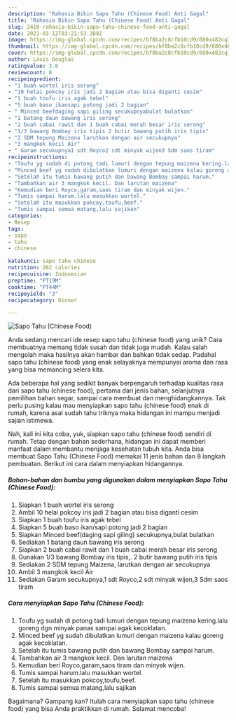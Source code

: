 ```yaml
---
description: "Rahasia Bikin Sapo Tahu (Chinese Food) Anti Gagal"
title: "Rahasia Bikin Sapo Tahu (Chinese Food) Anti Gagal"
slug: 2410-rahasia-bikin-sapo-tahu-chinese-food-anti-gagal
date: 2021-03-12T03:21:53.389Z
image: https://img-global.cpcdn.com/recipes/bf8ba2c8cfb10cd9/680x482cq70/sapo-tahu-chinese-food-foto-resep-utama.jpg
thumbnail: https://img-global.cpcdn.com/recipes/bf8ba2c8cfb10cd9/680x482cq70/sapo-tahu-chinese-food-foto-resep-utama.jpg
cover: https://img-global.cpcdn.com/recipes/bf8ba2c8cfb10cd9/680x482cq70/sapo-tahu-chinese-food-foto-resep-utama.jpg
author: Louis Douglas
ratingvalue: 3.6
reviewcount: 8
recipeingredient:
- "1 buah wortel iris serong"
- "10 helai pokcoy iris jadi 2 bagian atau bisa diganti cesim"
- "1 buah toufu iris agak tebel"
- "5 buah baso ikansapi potong jadi 2 bagian"
- " Minced beefdaging sapi giling secukupnyabulat bulatkan"
- "1 batang daun bawang iris serong"
- "2 buah cabai rawit dan 1 buah cabai merah besar iris serong"
- "1/3 bawang Bombay iris tipis 2 butir bawang putih iris tipis"
- "2 SDM tepung Maizena larutkan dengan air secukupnya"
- "3 mangkok kecil Air"
- " Garam secukupnya1 sdt Royco2 sdt minyak wijen3 Sdm saos tiram"
recipeinstructions:
- "Toufu yg sudah di potong tadi lumuri dengan tepung maizena kering.lalu goreng dgn minyak panas sampai agak kecoklatan."
- "Minced beef yg sudah dibulatkan lumuri dengan maizena kalau goreng agak kecoklatan."
- "Setelah itu tumis bawang putih dan bawang Bombay sampai harum."
- "Tambahkan air 3 mangkok kecil. Dan larutan maizena"
- "Kemudian beri Royco,garam,saos tiram dan minyak wijen."
- "Tumis sampai harum.lalu masukkan wortel."
- "Setelah itu masukkan pokcoy,toufu,beef."
- "Tumis sampai semua matang,lalu sajikan"
categories:
- Resep
tags:
- sapo
- tahu
- chinese

katakunci: sapo tahu chinese 
nutrition: 262 calories
recipecuisine: Indonesian
preptime: "PT19M"
cooktime: "PT44M"
recipeyield: "3"
recipecategory: Dinner

---
```



![Sapo Tahu (Chinese Food)](https://img-global.cpcdn.com/recipes/bf8ba2c8cfb10cd9/680x482cq70/sapo-tahu-chinese-food-foto-resep-utama.jpg)

Anda sedang mencari ide resep sapo tahu (chinese food) yang unik? Cara membuatnya memang tidak susah dan tidak juga mudah. Kalau salah mengolah maka hasilnya akan hambar dan bahkan tidak sedap. Padahal sapo tahu (chinese food) yang enak selayaknya mempunyai aroma dan rasa yang bisa memancing selera kita.

Ada beberapa hal yang sedikit banyak berpengaruh terhadap kualitas rasa dari sapo tahu (chinese food), pertama dari jenis bahan, selanjutnya pemilihan bahan segar, sampai cara membuat dan menghidangkannya. Tak perlu pusing kalau mau menyiapkan sapo tahu (chinese food) enak di rumah, karena asal sudah tahu triknya maka hidangan ini mampu menjadi sajian istimewa.




Nah, kali ini kita coba, yuk, siapkan sapo tahu (chinese food) sendiri di rumah. Tetap dengan bahan sederhana, hidangan ini dapat memberi manfaat dalam membantu menjaga kesehatan tubuh kita. Anda bisa membuat Sapo Tahu (Chinese Food) memakai 11 jenis bahan dan 8 langkah pembuatan. Berikut ini cara dalam menyiapkan hidangannya.

<!--inarticleads1-->

##### Bahan-bahan dan bumbu yang digunakan dalam menyiapkan Sapo Tahu (Chinese Food):

1. Siapkan 1 buah wortel iris serong
1. Ambil 10 helai pokcoy iris jadi 2 bagian atau bisa diganti cesim
1. Siapkan 1 buah toufu iris agak tebel
1. Siapkan 5 buah baso ikan/sapi potong jadi 2 bagian
1. Siapkan  Minced beef(daging sapi giling) secukupnya,bulat bulatkan
1. Sediakan 1 batang daun bawang iris serong
1. Siapkan 2 buah cabai rawit dan 1 buah cabai merah besar iris serong
1. Gunakan 1/3 bawang Bombay iris tipis,. 2 butir bawang putih iris tipis
1. Sediakan 2 SDM tepung Maizena, larutkan dengan air secukupnya
1. Ambil 3 mangkok kecil Air
1. Sediakan  Garam secukupnya,1 sdt Royco,2 sdt minyak wijen,3 Sdm saos tiram




<!--inarticleads2-->

##### Cara menyiapkan Sapo Tahu (Chinese Food):

1. Toufu yg sudah di potong tadi lumuri dengan tepung maizena kering.lalu goreng dgn minyak panas sampai agak kecoklatan.
1. Minced beef yg sudah dibulatkan lumuri dengan maizena kalau goreng agak kecoklatan.
1. Setelah itu tumis bawang putih dan bawang Bombay sampai harum.
1. Tambahkan air 3 mangkok kecil. Dan larutan maizena
1. Kemudian beri Royco,garam,saos tiram dan minyak wijen.
1. Tumis sampai harum.lalu masukkan wortel.
1. Setelah itu masukkan pokcoy,toufu,beef.
1. Tumis sampai semua matang,lalu sajikan




Bagaimana? Gampang kan? Itulah cara menyiapkan sapo tahu (chinese food) yang bisa Anda praktikkan di rumah. Selamat mencoba!
